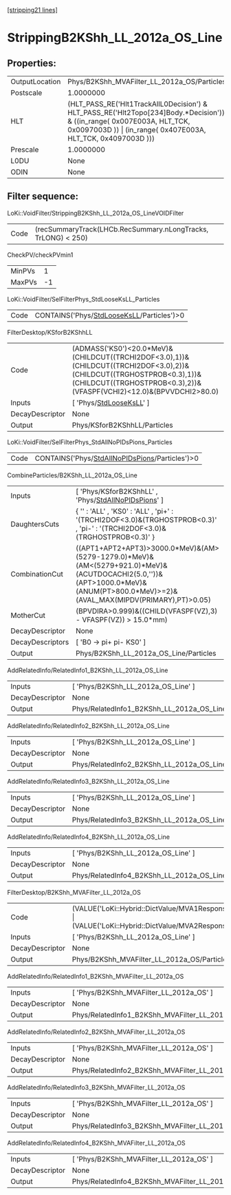 [[stripping21 lines]](./stripping21-index)

# StrippingB2KShh_LL_2012a_OS_Line

## Properties:

|                |                                                                                                                                                                                            |
|----------------|--------------------------------------------------------------------------------------------------------------------------------------------------------------------------------------------|
| OutputLocation | Phys/B2KShh_MVAFilter_LL_2012a_OS/Particles                                                                                                                                                |
| Postscale      | 1.0000000                                                                                                                                                                                  |
| HLT            | (HLT_PASS_RE('Hlt1TrackAllL0Decision') & HLT_PASS_RE('Hlt2Topo[234]Body.\*Decision')) & ((in_range( 0x007E003A, HLT_TCK, 0x0097003D )) \| (in_range( 0x407E003A, HLT_TCK, 0x4097003D ))) |
| Prescale       | 1.0000000                                                                                                                                                                                  |
| L0DU           | None                                                                                                                                                                                       |
| ODIN           | None                                                                                                                                                                                       |

## Filter sequence:

LoKi::VoidFilter/StrippingB2KShh_LL_2012a_OS_LineVOIDFilter

|      |                                                               |
|------|---------------------------------------------------------------|
| Code | (recSummaryTrack(LHCb.RecSummary.nLongTracks, TrLONG) \< 250) |

CheckPV/checkPVmin1

|        |     |
|--------|-----|
| MinPVs | 1   |
| MaxPVs | -1  |

LoKi::VoidFilter/SelFilterPhys_StdLooseKsLL_Particles

|      |                                                                                          |
|------|------------------------------------------------------------------------------------------|
| Code | CONTAINS('Phys/[StdLooseKsLL](./stripping21-commonparticles-stdlooseksll)/Particles')\>0 |

FilterDesktop/KSforB2KShhLL

|                 |                                                                                                                                                                                                    |
|-----------------|----------------------------------------------------------------------------------------------------------------------------------------------------------------------------------------------------|
| Code            | (ADMASS('KS0')\<20.0\*MeV)&(CHILDCUT((TRCHI2DOF\<3.0),1))&(CHILDCUT((TRCHI2DOF\<3.0),2))&(CHILDCUT((TRGHOSTPROB\<0.3),1))&(CHILDCUT((TRGHOSTPROB\<0.3),2))&(VFASPF(VCHI2)\<12.0)&(BPVVDCHI2\>80.0) |
| Inputs          | [ 'Phys/[StdLooseKsLL](./stripping21-commonparticles-stdlooseksll)' ]                                                                                                                            |
| DecayDescriptor | None                                                                                                                                                                                               |
| Output          | Phys/KSforB2KShhLL/Particles                                                                                                                                                                       |

LoKi::VoidFilter/SelFilterPhys_StdAllNoPIDsPions_Particles

|      |                                                                                                    |
|------|----------------------------------------------------------------------------------------------------|
| Code | CONTAINS('Phys/[StdAllNoPIDsPions](./stripping21-commonparticles-stdallnopidspions)/Particles')\>0 |

CombineParticles/B2KShh_LL_2012a_OS_Line

|                  |                                                                                                                                                                                           |
|------------------|-------------------------------------------------------------------------------------------------------------------------------------------------------------------------------------------|
| Inputs           | [ 'Phys/KSforB2KShhLL' , 'Phys/[StdAllNoPIDsPions](./stripping21-commonparticles-stdallnopidspions)' ]                                                                                  |
| DaughtersCuts    | { '' : 'ALL' , 'KS0' : 'ALL' , 'pi+' : '(TRCHI2DOF\<3.0)&(TRGHOSTPROB\<0.3)' , 'pi-' : '(TRCHI2DOF\<3.0)&(TRGHOSTPROB\<0.3)' }                                                            |
| CombinationCut   | ((APT1+APT2+APT3)\>3000.0\*MeV)&(AM\>(5279-1279.0)\*MeV)&(AM\<(5279+921.0)\*MeV)&(ACUTDOCACHI2(5.0,''))&(APT\>1000.0\*MeV)&(ANUM(PT\>800.0\*MeV)\>=2)&(AVAL_MAX(MIPDV(PRIMARY),PT)\>0.05) |
| MotherCut        | (BPVDIRA\>0.999)&((CHILD(VFASPF(VZ),3) - VFASPF(VZ)) \> 15.0\*mm)                                                                                                                         |
| DecayDescriptor  | None                                                                                                                                                                                      |
| DecayDescriptors | [ 'B0 -\> pi+ pi- KS0' ]                                                                                                                                                                |
| Output           | Phys/B2KShh_LL_2012a_OS_Line/Particles                                                                                                                                                    |

AddRelatedInfo/RelatedInfo1_B2KShh_LL_2012a_OS_Line

|                 |                                                     |
|-----------------|-----------------------------------------------------|
| Inputs          | [ 'Phys/B2KShh_LL_2012a_OS_Line' ]                |
| DecayDescriptor | None                                                |
| Output          | Phys/RelatedInfo1_B2KShh_LL_2012a_OS_Line/Particles |

AddRelatedInfo/RelatedInfo2_B2KShh_LL_2012a_OS_Line

|                 |                                                     |
|-----------------|-----------------------------------------------------|
| Inputs          | [ 'Phys/B2KShh_LL_2012a_OS_Line' ]                |
| DecayDescriptor | None                                                |
| Output          | Phys/RelatedInfo2_B2KShh_LL_2012a_OS_Line/Particles |

AddRelatedInfo/RelatedInfo3_B2KShh_LL_2012a_OS_Line

|                 |                                                     |
|-----------------|-----------------------------------------------------|
| Inputs          | [ 'Phys/B2KShh_LL_2012a_OS_Line' ]                |
| DecayDescriptor | None                                                |
| Output          | Phys/RelatedInfo3_B2KShh_LL_2012a_OS_Line/Particles |

AddRelatedInfo/RelatedInfo4_B2KShh_LL_2012a_OS_Line

|                 |                                                     |
|-----------------|-----------------------------------------------------|
| Inputs          | [ 'Phys/B2KShh_LL_2012a_OS_Line' ]                |
| DecayDescriptor | None                                                |
| Output          | Phys/RelatedInfo4_B2KShh_LL_2012a_OS_Line/Particles |

FilterDesktop/B2KShh_MVAFilter_LL_2012a_OS

|                 |                                                                                                                                        |
|-----------------|----------------------------------------------------------------------------------------------------------------------------------------|
| Code            | (VALUE('LoKi::Hybrid::DictValue/MVA1Response_LL_2012a_OS')\>-0.2) \| (VALUE('LoKi::Hybrid::DictValue/MVA2Response_LL_2012a_OS')\>-0.2) |
| Inputs          | [ 'Phys/B2KShh_LL_2012a_OS_Line' ]                                                                                                   |
| DecayDescriptor | None                                                                                                                                   |
| Output          | Phys/B2KShh_MVAFilter_LL_2012a_OS/Particles                                                                                            |

AddRelatedInfo/RelatedInfo1_B2KShh_MVAFilter_LL_2012a_OS

|                 |                                                          |
|-----------------|----------------------------------------------------------|
| Inputs          | [ 'Phys/B2KShh_MVAFilter_LL_2012a_OS' ]                |
| DecayDescriptor | None                                                     |
| Output          | Phys/RelatedInfo1_B2KShh_MVAFilter_LL_2012a_OS/Particles |

AddRelatedInfo/RelatedInfo2_B2KShh_MVAFilter_LL_2012a_OS

|                 |                                                          |
|-----------------|----------------------------------------------------------|
| Inputs          | [ 'Phys/B2KShh_MVAFilter_LL_2012a_OS' ]                |
| DecayDescriptor | None                                                     |
| Output          | Phys/RelatedInfo2_B2KShh_MVAFilter_LL_2012a_OS/Particles |

AddRelatedInfo/RelatedInfo3_B2KShh_MVAFilter_LL_2012a_OS

|                 |                                                          |
|-----------------|----------------------------------------------------------|
| Inputs          | [ 'Phys/B2KShh_MVAFilter_LL_2012a_OS' ]                |
| DecayDescriptor | None                                                     |
| Output          | Phys/RelatedInfo3_B2KShh_MVAFilter_LL_2012a_OS/Particles |

AddRelatedInfo/RelatedInfo4_B2KShh_MVAFilter_LL_2012a_OS

|                 |                                                          |
|-----------------|----------------------------------------------------------|
| Inputs          | [ 'Phys/B2KShh_MVAFilter_LL_2012a_OS' ]                |
| DecayDescriptor | None                                                     |
| Output          | Phys/RelatedInfo4_B2KShh_MVAFilter_LL_2012a_OS/Particles |
